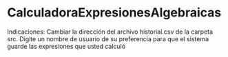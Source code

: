 # CalculadoraExpresionesAlgebraicas
Indicaciones: Cambiar la dirección del archivo historial.csv de la carpeta src. Digite un nombre de usuario de su preferencia para que el sistema guarde las expresiones que usted calculó
